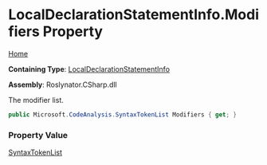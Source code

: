 # LocalDeclarationStatementInfo\.Modifiers Property

[Home](../../../../../README.md)

**Containing Type**: [LocalDeclarationStatementInfo](../README.md)

**Assembly**: Roslynator\.CSharp\.dll

  
The modifier list\.

```csharp
public Microsoft.CodeAnalysis.SyntaxTokenList Modifiers { get; }
```

### Property Value

[SyntaxTokenList](https://docs.microsoft.com/en-us/dotnet/api/microsoft.codeanalysis.syntaxtokenlist)


